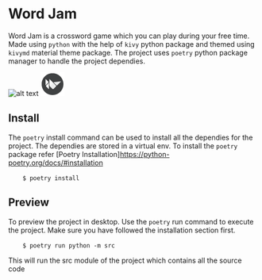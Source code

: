 # Word Jam

Word Jam is a crossword game which you can play during your free time. Made using `python`
with the help of `kivy` python package and themed using `kivymd` material theme package.
The project uses `poetry` python package manager to handle the project dependies.

![alt text](https://www.python.org/static/community_logos/python-powered-w-100x40.png "Python")
![alt text](https://raw.githubusercontent.com/kivy/kivy/master/kivy/data/logo/kivy-icon-48.png "Kivy")

## Install

The `poetry` install command can be used to install all the dependies for the project.
The dependies are stored in a virtual env. To install the `poetry` package refer [Poetry Installation]https://python-poetry.org/docs/#installation

```shell
    $ poetry install
```

## Preview

To preview the project in desktop. Use the `poetry` run command to execute the
project. Make sure you have followed the installation section first.

```shell
    $ poetry run python -m src
```

This will run the src module of the project which contains all the source code
